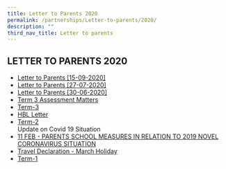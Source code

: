 ```yaml
---
title: Letter to Parents 2020
permalink: /partnerships/Letter-to-parents/2020/
description: ""
third_nav_title: Letter to parents
---
```

## LETTER TO PARENTS 2020

* [Letter to Parents [15-09-2020]](/files/Letter%20to%20Parents_Term%204_2020.pdf)
* [Letter to Parents [27-07-2020]](/files/Letter-to-Parents-27072020.pdf)
* [Letter to Parents [30-06-2020]](/files/Letter-to-Parents-30-06-2020.pdf)
* [Term 3 Assessment Matters](/files/Letter-To-Parents-Term-3-2020-Assessment-Matters.pdf)
* [Term-3](/files/Letter-to-Parents-Term-3-2020.pdf)
* [HBL Letter](/files/Parents-Letter-31-March-Revised.pdf)
* [Term-2](/files/Letter-to-Parents-Term-2-2020.pdf)<br>
Update on Covid 19 Situation
* [11 FEB - PARENTS SCHOOL MEASURES IN RELATION TO 2019 NOVEL CORONAVIRUS SITUATION](/files/SCHOOL-MEASURES-2019-NOVEL-CORONAVIRUS-SITUATION.pdf)
* [Travel Declaration - March Holiday](/files/Letter-to-Parents-Travel-Declaration-march-holiday.pdf)
* [Term-1](/files/Letter%20to%20Parents_Term%201_2020.pdf)